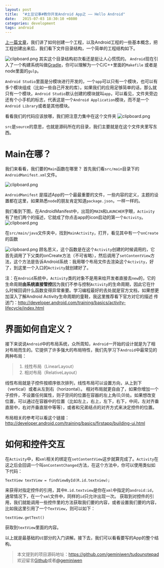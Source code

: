 ```yaml
---
layout: post
title:  "#土豆记事#教你开发Android App之 —— Hello Android"
date:   2015-07-03 18:30:10 +0800
categories: development
tags: android
---
```


[上一篇文章](http://segmentfault.com/a/1190000002957332)，我们讲了如何创建一个工程，以及Android工程的一些基本概念，把工程创建出来后，我们看下文件目录结构，一个简单的工程结构如下。

![clipboard.png](https://segmentfault.com/img/bVmzre)
其实这个目录结构初次看还是挺让人心慌慌的。
`Android`现在引入了一个构建系统叫做[Gradle](https://gradle.org/)，你可以理解为一个C/C++里面的`Makefile` 或者是node里面的`gulp`。

`Android Studio`里面是分模块进行开发的，一个`app`可以只有一个模块，也可以有多个模块组成（比如一些自己开发的库）。如果我们的应用足够简单的话，那么就只有一个模块，`Android Studio`默认创建的模块就叫`app`，可以看见，文件夹旁边还有个小手机的标志，代表这是一个`Android Application`模块，而不是一个`Android Library`或者是其他模块。

看看我们的代码应该放哪，我们把注意力集中在这个文件夹
![clipboard.png](https://segmentfault.com/img/bVmzry)

`src`是`source`的意思，也就是源码所在的目录，我们主要就是在这个文件夹里写东西。

# Main在哪？

我们来看看，我们要的`Main`函数在哪里？
首先我们看`src/main`目录下的`AndroidManifest.xml`文件。

![clipboard.png](https://segmentfault.com/img/bVmzrM)

`AndroidManifest` 是描述App的一个最最重要的文件，一些内容的定义，主题的设置都在这里，如果熟悉`node`的朋友肯定知道`package.json`，一样一样的。

我们看到下图，在AndroidManifest中，出现的`MAIN`和`LAUNCHER`字眼，`Activity`有了他们两个的描述，它就成了你点击app的icon启动的第一个`Activity`。
![clipboard.png](https://segmentfault.com/img/bVmzr5)

在`src/main/java`文件夹中，找到`MainActivity`，打开，看见其中有一个`onCreate`的函数

![clipboard.png](https://segmentfault.com/img/bVmzsr)
顾名思义，这个函数是在这个`Activity`创建的时候调用的，它首先调用了下父类的onCreate方法（不可省略），然后调用了`setContentView`方法，这个方法是告诉Android系统：我用哪个布局文件去渲染这个`Activity`，好了，到这里一个入口的`Activity`就创建好了。

注：在`Android`系统中，`Activity`类的对象不是用来给开发者直接去`new`的，它的生命周期**由系统直接管控**因为我们不参与控制`Activity`的生命周期，因此它在什么时候回调什么函数变得异常重要。学习编程最好的去处就是官方文档，如果想更加深入了解Android Activity生命周期的童鞋，我这里推荐看下官方对它的描述 传送门：http://developer.android.com/training/basics/activity-lifecycle/index.html

# 界面如何自定义？
接下来说说`Android`中的布局系统，众所周知，`Android`一开始的设计就是为了相对布局而生的。它提供了许多强大的布局特性，我们先学习下`Android`中最常见的两种布局：
> 1. 线性布局（LinearLayout）
> 2. 相对布局（RelativeLayout）

线性布局就是子控件按顺序依次排列，线性布局可以设置方向，从上到下（vertical）或者从左到右（horizontal）。
相对布局就更自由了，如果你增加一个子控件，不设置任何属性，则子空间的位置在容器的左上角(0,0)处。如果想改变位置，可以通过在容器中的位置（比如左上，右上，左下，右下，中间，左对齐垂直居中，右对齐垂直居中等等），或者和兄弟结点的对齐方式来决定控件的位置。

布局相关的参考可以看这个链接：http://developer.android.com/training/basics/firstapp/building-ui.html

# 如何和控件交互
在`Activity`中，和`xml`相关的绑定在`setContentView`这步就算完成了。`Activity`在这之后会回调一个叫`onContentChanged`方法，在这个方法中，你可以使用类似如下代码：
```
TextView textView = findViewById(R.id.textview);
```
来获得对指定控件的引用，其中`R.id.textview`是你在`xml`中指定的`android:id`，通常情况下，在一个`xml`文件中，同样的`id`只允许出现一次。
获取到对控件的引用，我们就能调用一些控件里的方法获取我们要的内容，或者设置我们要的内容，比如我这里引用了一个`TextView`，则可以如下：
```
textView.getText()
```
获取到`textView`里面的内容。

以上就是最基础的`UI`部分的入门讲解。接下去，我们可以看看要写的App的整个结构。

> 本文提到的项目源码地址：https://github.com/geminiwen/tudounotepad
> 欢迎留言[Github](https://github.com/geminiwen)或者[@geminiwen](http://weibo.com/coffeesherk/home?wvr=5)